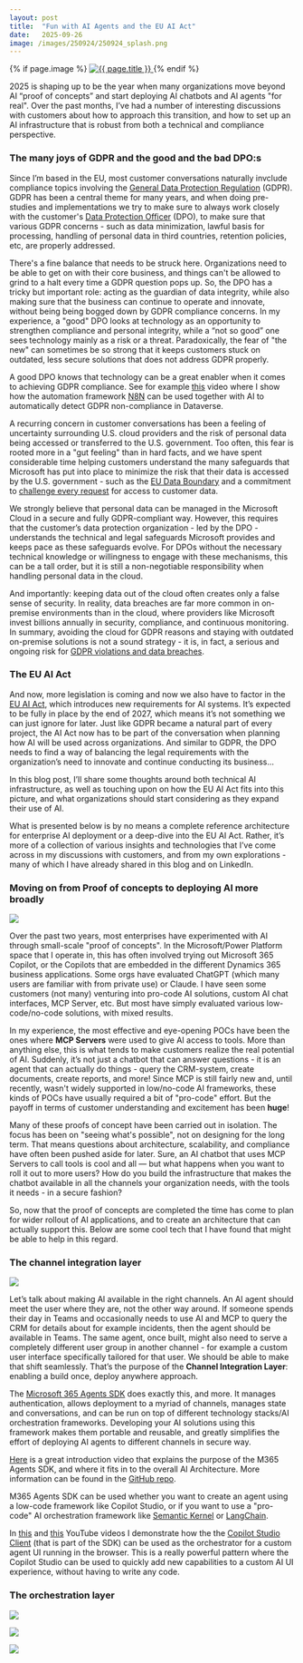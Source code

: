 ```yaml
---
layout: post
title:  "Fun with AI Agents and the EU AI Act"
date:   2025-09-26
image: /images/250924/250924_splash.png
---
```

{% if page.image %}
  <a href="{{ page.url | relative_url }}">
    <img src="{{ page.image | relative_url }}" alt="{{ page.title }}">
  </a>
{% endif %}

2025 is shaping up to be the year when many organizations move beyond AI “proof of concepts” and start deploying AI chatbots and AI agents "for real". Over the past months, I’ve had a number of interesting discussions with customers about how to approach this transition, and how to set up an AI infrastructure that is robust from both a technical and compliance perspective.

<!--end_excerpt-->

### The many joys of GDPR and the good and the bad DPO:s

Since I’m based in the EU, most customer conversations naturally invclude compliance topics involving the [General Data Protection Regulation](https://gdpr.eu/) (GDPR). GDPR has been a central theme for many years, and when doing pre-studies and implementations we try to make sure to always work closely with the customer's [Data Protection Officer](https://gdpr-info.eu/issues/data-protection-officer/) (DPO), to make sure that various GDPR concerns - such as data minimization, lawful basis for processing, handling of personal data in third countries, retention policies, etc, are properly addressed. 

There's a fine balance that needs to be struck here. Organizations need to be able to get on with their core business, and things can't be allowed to grind to a halt every time a GDPR question pops up. So, the DPO has a tricky but important role: acting as the guardian of data integrity, while also making sure that the business can continue to operate and innovate, without being being bogged down by GDPR compliance concerns. In my experience, a "good" DPO looks at technology as an opportunity to strengthen compliance and personal integrity, while a “not so good” one sees technology mainly as a risk or a threat. Paradoxically, the fear of "the new" can sometimes be so strong that it keeps customers stuck on outdated, less secure solutions that does not address GDPR properly. 

A good DPO knows that technology can be a great enabler when it comes to achieving GDPR compliance. See for example [this](https://www.youtube.com/watch?v=d-cKv9Cj1Ss) video where I show how the automation framework [N8N](https://n8n.io/) can be used together with AI to automatically detect GDPR non-compliance in Dataverse. 

A recurring concern in customer conversations has been a feeling of uncertainty surrounding U.S. cloud providers and the risk of personal data being accessed or transferred to the U.S. government. Too often, this fear is rooted more in a "gut feeling" than in hard facts, and we have spent considerable time helping customers understand the many safeguards that Microsoft has put into place to minimize the risk that their data is accessed by the U.S. government - such as the [EU Data Boundary](https://learn.microsoft.com/en-us/privacy/eudb/eu-data-boundary-learn) and a commitment to [challenge every request](https://blogs.microsoft.com/on-the-issues/2020/11/19/defending-your-data-edpb-gdpr/) for access to customer data. 

We strongly believe that personal data can be managed in the Microsoft Cloud in a secure and fully GDPR-compliant way. However, this requires that the customer’s data protection organization - led by the DPO - understands the technical and legal safeguards Microsoft provides and keeps pace as these safeguards evolve. For DPOs without the necessary technical knowledge or willingness to engage with these mechanisms, this can be a tall order, but it is still a non-negotiable responsibility when handling personal data in the cloud.

And importantly: keeping data out of the cloud often creates only a false sense of security. In reality, data breaches are far more common in on-premise environments than in the cloud, where providers like Microsoft invest billions annually in security, compliance, and continuous monitoring. In summary, avoiding the cloud for GDPR reasons and staying with outdated on-premise solutions is not a sound strategy - it is, in fact, a serious and ongoing risk for [GDPR violations and data breaches](https://www.lunduniversity.lu.se/home/information-regarding-cyber-attack-against-miljodata). 

### The EU AI Act

And now, more legislation is coming and now we also have to factor in the [EU AI Act](https://artificialintelligenceact.eu/), which introduces new requirements for AI systems. It’s expected to be fully in place by the end of 2027, which means it’s not something we can just ignore for later. Just like GDPR became a natural part of every project, the AI Act now has to be part of the conversation when planning how AI will be used across organizations. And similar to GDPR, the DPO needs to find a way of balancing the legal requirements with the organization’s need to innovate and continue conducting its business...

In this blog post, I’ll share some thoughts around both technical AI infrastructure, as well as touching upon on how the EU AI Act fits into this picture, and what organizations should start considering as they expand their use of AI.

What is presented below is by no means a complete reference architecture for enterprise AI deployment or a deep-dive into the EU AI Act. Rather, it’s more of a collection of various insights and technologies that I’ve come across in my discussions with customers, and from my own explorations - many of which I have already shared in this blog and on LinkedIn.

### Moving on from Proof of concepts to deploying AI more broadly

![](/images/250924/Picture1.png)

Over the past two years, most enterprises have experimented with AI through small-scale "proof of concepts". In the Microsoft/Power Platform space that I operate in, this has often involved trying out Microsoft 365 Copilot, or the Copilots that are embedded in the different Dynamics 365 business applications. Some orgs have evaluated ChatGPT (which many users are familiar with from private use) or  Claude. I have seen some customers (not many) venturing into pro-code AI solutions, custom AI chat interfaces, MCP Server, etc. But most have simply evaluated various low-code/no-code solutions, with mixed results. 

In my experience, the most effective and eye-opening POCs have been the ones where **MCP Servers** were used to give AI access to tools. More than anything else, this is what tends to make customers realize the real potential of AI. Suddenly, it’s not just a chatbot that can answer questions - it is an agent that can actually do things - query the CRM-system, create documents, create reports, and more! Since MCP is still fairly new and, until recently, wasn't widely supported in low/no-code AI frameworks, these kinds of POCs have usually required a bit of "pro-code" effort. But the payoff in terms of customer understanding and excitement has been **huge**!

Many of these proofs of concept have been carried out in isolation. The focus has been on "seeing what's possible", not on designing for the long term. That means questions about architecture, scalability, and compliance have often been pushed aside for later. Sure, an AI chatbot that uses MCP Servers to call tools is cool and all — but what happens when you want to roll it out to more users? How do you build the infrastructure that makes the chatbot available in all the channels your organization needs, with the tools it needs - in a secure fashion?

So, now that the proof of concepts are completed the time has come to plan for wider rollout of AI applications, and to create an architecture that can actually support this. Below are some cool tech that I have found that might be able to help in this regard.

### The channel integration layer

![](/images/250924/Picture2.png)

Let’s talk about making AI available in the right channels. An AI agent should meet the user where they are, not the other way around. If someone spends their day in Teams and occasionally needs to use AI and MCP to query the CRM for details about for example incidents, then the agent should be available in Teams. The same agent, once built, might also need to serve a completely different user group in another channel - for example a custom user interface specifically tailored for that user. We should be able to make that shift seamlessly. That’s  the purpose of the **Channel Integration Layer**: enabling a build once, deploy anywhere approach. 

The [Microsoft 365 Agents SDK](https://learn.microsoft.com/en-us/microsoft-365/agents-sdk/agents-sdk-overview?tabs=csharp) does exactly this, and more. It manages authentication, allows deployment to a myriad of channels, manages state and conversations, and can be run on top of different technology stacks/AI orchestration frameworks. Developing your AI solutions using this framework makes them portable and reusable, and greatly simplifies the effort of deploying AI agents to different channels in secure way. 

[Here](https://youtu.be/CY8_Mm3lfk4?si=GiaadUk-nGzjQJoj) is a great introduction video that explains the purpose of the M365 Agents SDK, and where it fits in to the overall AI Architecture. More information can be found in the [GitHub repo](https://github.com/microsoft/Agents).

M365 Agents SDK can be used whether you want to create an agent using a low-code framework like Copilot Studio, or if you want to use a "pro-code" AI orchestration framework like [Semantic Kernel](https://learn.microsoft.com/en-us/semantic-kernel/overview/) or [LangChain](https://github.com/tryAGI/LangChain). 

In [this](https://www.youtube.com/watch?v=wR_6xDDlHwo) and [this](https://www.youtube.com/watch?v=wR_6xDDlHwo)  YouTube videos I demonstrate how the the [Copilot Studio Client](https://github.com/microsoft/Agents/tree/main/samples/dotnet/copilotstudio-client) (that is part of the SDK) can be used as the orchestrator for a custom agent UI running in the browser. This is a really powerful pattern where the Copilot Studio can be used to quickly add new capabilities to a custom AI UI experience, without having to write any code.

### The orchestration layer

![](/images/250924/Picture3.png)


![](/images/250924/Picture4.png)

![](/images/250924/Picture5.png)
